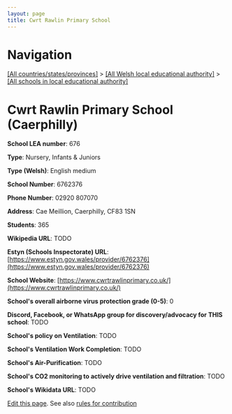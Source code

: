 ```yaml
---
layout: page
title: Cwrt Rawlin Primary School
---
```

# Navigation

[[All countries/states/provinces]](../../..) > [[All Welsh local educational authority]](../..) > [[All schools in local educational authority]](..)

# Cwrt Rawlin Primary School (Caerphilly)

**School LEA number**: 676

**Type**: Nursery, Infants & Juniors

**Type (Welsh)**: English medium

**School Number**: 6762376

**Phone Number**: 02920 807070

**Address**: Cae Meillion, Caerphilly, CF83 1SN

**Students**: 365

**Wikipedia URL**: TODO

**Estyn (Schools Inspectorate) URL**: [https://www.estyn.gov.wales/provider/6762376](https://www.estyn.gov.wales/provider/6762376)

**School Website**: [https://www.cwrtrawlinprimary.co.uk/](https://www.cwrtrawlinprimary.co.uk/)

**School's overall airborne virus protection grade (0-5)**: 0

**Discord, Facebook, or WhatsApp group for discovery/advocacy for THIS school**: TODO

**School's policy on Ventilation**: TODO

**School's Ventilation Work Completion**: TODO

**School's Air-Purification**: TODO

**School's CO2 monitoring to actively drive ventilation and filtration**: TODO

**School's Wikidata URL**: TODO




[Edit this page](https://github.com/VentilationProject/Wales/edit/prif/./Caerphilly/Cwrt_Rawlin_Primary_School.md). See also [rules for contribution](../../../contribution-rules/)